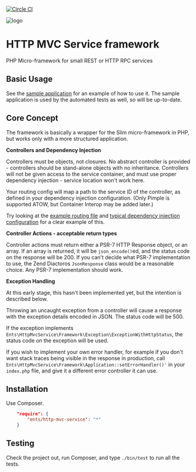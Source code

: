 [![Circle CI](https://circleci.com/gh/anobii/http-mvc-service.svg?style=svg)](https://circleci.com/gh/anobii/http-mvc-service)

![logo](http://northcyprusfreepress.com/wp-content/uploads/2014/09/sainsburys-entertainment.png)

HTTP MVC Service framework
==========================

PHP Micro-framework for small REST or HTTP RPC services

Basic Usage
-----------

See the [sample application](https://github.com/anobii/http-mvc-service/tree/master/src-dev/sample-application) for an example of how to use it.  The sample application is used by the automated tests as well, so will be up-to-date.

Core Concept
------------

The framework is basically a wrapper for the Slim micro-framework in PHP, but works only with a more structured application.

**Controllers and Dependency Injection**

Controllers must be objects, not closures.  No abstract controller is provided - controllers should be stand-alone objects with no inheritance.  Controllers will not be given access to the service container, and must use proper dependency injection - service location won't work here.

Your routing config will map a path to the service ID of the controller, as defined in your dependency injection configuration.  (Only Pimple is supported ATOW, but Container Interop may be added later.)

Try looking at the [example routing file](https://github.com/anobii/http-mvc-service/blob/master/src-dev/sample-application/config/routing.php) and [typical dependency injection configuration](https://github.com/anobii/http-mvc-service/blob/master/src-dev/sample-application/src/Ents/HttpMvcService/Dev/DiServiceProvider.php) for a clear example of this.

**Controller Actions - acceptable return types**

Controller actions must return either a PSR-7 HTTP Response object, or an array.  If an array is returned, it will be ```json_encode()```ed, and the status code on the response will be 200.  If you can't decide what PSR-7 implementation to use, the Zend Diactoros ```JsonResponse``` class would be a reasonable choice.  Any PSR-7 implementation should work.

**Exception Handling**

At this early stage, this hasn't been implemented yet, but the intention is described below.

Throwing an uncaught exception from a controller will cause a response with the exception details encoded in JSON.  The status code will be 500.

If the exception implements ```Ents\HttpMvcService\Framework\Exception\ExceptionWithHttpStatus```, the status code on the exception will be used.

If you wish to implement your own error handler, for example if you don't want stack traces being visible in the response in production, call ```Ents\HttpMvcService\Framework\Application::setErrorHandler()'``` in your ```index.php``` file, and give it a different error controller it can use.

Installation
------------

Use Composer.

```json
    "require": {
        "ents/http-mvc-service": "*"
    }
```

Testing
-------

Check the project out, run Composer, and type ```./bin/test``` to run all the tests.
